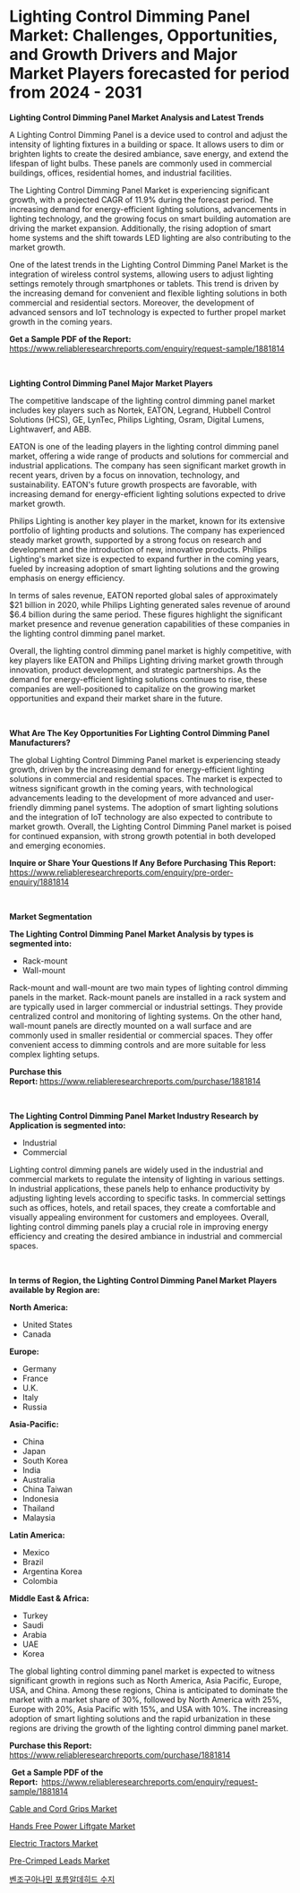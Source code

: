 <p><h1>Lighting Control Dimming Panel Market: Challenges, Opportunities, and Growth Drivers and Major Market Players forecasted for period from 2024 - 2031</h1></p><p><strong>Lighting Control Dimming Panel Market Analysis and Latest Trends</strong></p>
<p><p>A Lighting Control Dimming Panel is a device used to control and adjust the intensity of lighting fixtures in a building or space. It allows users to dim or brighten lights to create the desired ambiance, save energy, and extend the lifespan of light bulbs. These panels are commonly used in commercial buildings, offices, residential homes, and industrial facilities.</p><p>The Lighting Control Dimming Panel Market is experiencing significant growth, with a projected CAGR of 11.9% during the forecast period. The increasing demand for energy-efficient lighting solutions, advancements in lighting technology, and the growing focus on smart building automation are driving the market expansion. Additionally, the rising adoption of smart home systems and the shift towards LED lighting are also contributing to the market growth.</p><p>One of the latest trends in the Lighting Control Dimming Panel Market is the integration of wireless control systems, allowing users to adjust lighting settings remotely through smartphones or tablets. This trend is driven by the increasing demand for convenient and flexible lighting solutions in both commercial and residential sectors. Moreover, the development of advanced sensors and IoT technology is expected to further propel market growth in the coming years.</p></p>
<p><strong>Get a Sample PDF of the Report:&nbsp;</strong> <a href="https://www.reliableresearchreports.com/enquiry/request-sample/1881814">https://www.reliableresearchreports.com/enquiry/request-sample/1881814</a></p>
<p>&nbsp;</p>
<p><strong>Lighting Control Dimming Panel Major Market Players</strong></p>
<p><p>The competitive landscape of the lighting control dimming panel market includes key players such as Nortek, EATON, Legrand, Hubbell Control Solutions (HCS), GE, LynTec, Philips Lighting, Osram, Digital Lumens, Lightwaverf, and ABB. </p><p>EATON is one of the leading players in the lighting control dimming panel market, offering a wide range of products and solutions for commercial and industrial applications. The company has seen significant market growth in recent years, driven by a focus on innovation, technology, and sustainability. EATON's future growth prospects are favorable, with increasing demand for energy-efficient lighting solutions expected to drive market growth.</p><p>Philips Lighting is another key player in the market, known for its extensive portfolio of lighting products and solutions. The company has experienced steady market growth, supported by a strong focus on research and development and the introduction of new, innovative products. Philips Lighting's market size is expected to expand further in the coming years, fueled by increasing adoption of smart lighting solutions and the growing emphasis on energy efficiency.</p><p>In terms of sales revenue, EATON reported global sales of approximately $21 billion in 2020, while Philips Lighting generated sales revenue of around $6.4 billion during the same period. These figures highlight the significant market presence and revenue generation capabilities of these companies in the lighting control dimming panel market.</p><p>Overall, the lighting control dimming panel market is highly competitive, with key players like EATON and Philips Lighting driving market growth through innovation, product development, and strategic partnerships. As the demand for energy-efficient lighting solutions continues to rise, these companies are well-positioned to capitalize on the growing market opportunities and expand their market share in the future.</p></p>
<p>&nbsp;</p>
<p><strong>What Are The Key Opportunities For Lighting Control Dimming Panel Manufacturers?</strong></p>
<p><p>The global Lighting Control Dimming Panel market is experiencing steady growth, driven by the increasing demand for energy-efficient lighting solutions in commercial and residential spaces. The market is expected to witness significant growth in the coming years, with technological advancements leading to the development of more advanced and user-friendly dimming panel systems. The adoption of smart lighting solutions and the integration of IoT technology are also expected to contribute to market growth. Overall, the Lighting Control Dimming Panel market is poised for continued expansion, with strong growth potential in both developed and emerging economies.</p></p>
<p><strong>Inquire or Share Your Questions If Any Before Purchasing This Report:</strong> <a href="https://www.reliableresearchreports.com/enquiry/pre-order-enquiry/1881814">https://www.reliableresearchreports.com/enquiry/pre-order-enquiry/1881814</a></p>
<p>&nbsp;</p>
<p><strong>Market Segmentation</strong></p>
<p><strong>The Lighting Control Dimming Panel Market Analysis by types is segmented into:</strong></p>
<p><ul><li>Rack-mount</li><li>Wall-mount</li></ul></p>
<p><p>Rack-mount and wall-mount are two main types of lighting control dimming panels in the market. Rack-mount panels are installed in a rack system and are typically used in larger commercial or industrial settings. They provide centralized control and monitoring of lighting systems. On the other hand, wall-mount panels are directly mounted on a wall surface and are commonly used in smaller residential or commercial spaces. They offer convenient access to dimming controls and are more suitable for less complex lighting setups.</p></p>
<p><strong>Purchase this Report:&nbsp;</strong><a href="https://www.reliableresearchreports.com/purchase/1881814">https://www.reliableresearchreports.com/purchase/1881814</a></p>
<p>&nbsp;</p>
<p><strong>The Lighting Control Dimming Panel Market Industry Research by Application is segmented into:</strong></p>
<p><ul><li>Industrial</li><li>Commercial</li></ul></p>
<p><p>Lighting control dimming panels are widely used in the industrial and commercial markets to regulate the intensity of lighting in various settings. In industrial applications, these panels help to enhance productivity by adjusting lighting levels according to specific tasks. In commercial settings such as offices, hotels, and retail spaces, they create a comfortable and visually appealing environment for customers and employees. Overall, lighting control dimming panels play a crucial role in improving energy efficiency and creating the desired ambiance in industrial and commercial spaces.</p></p>
<p>&nbsp;</p>
<p><strong>In terms of Region, the Lighting Control Dimming Panel Market Players available by Region are:</strong></p>
<p>
    <p> <strong> North America: </strong>
        <ul>
            <li>United States</li>
            <li>Canada</li>
        </ul>
        </p> 
    <p> <strong> Europe: </strong>
        <ul>
            <li>Germany</li>
            <li>France</li>
            <li>U.K.</li>
            <li>Italy</li>
            <li>Russia</li>
        </ul>
        </p> 
    <p> <strong> Asia-Pacific: </strong>
        <ul>
            <li>China</li>
            <li>Japan</li>
            <li>South Korea</li>
            <li>India</li>
            <li>Australia</li>
            <li>China Taiwan</li>
            <li>Indonesia</li>
            <li>Thailand</li>
            <li>Malaysia</li>
        </ul>
        </p> 
    <p> <strong> Latin America: </strong>
        <ul>
            <li>Mexico</li>
            <li>Brazil</li>
            <li>Argentina Korea</li>
            <li>Colombia</li>
        </ul>
        </p> 
    <p> <strong> Middle East & Africa: </strong>
        <ul>
            <li>Turkey</li>
            <li>Saudi</li>
            <li>Arabia</li>
            <li>UAE</li>
            <li>Korea</li>
        </ul>
    </p>
    </p>
<p><p>The global lighting control dimming panel market is expected to witness significant growth in regions such as North America, Asia Pacific, Europe, USA, and China. Among these regions, China is anticipated to dominate the market with a market share of 30%, followed by North America with 25%, Europe with 20%, Asia Pacific with 15%, and USA with 10%. The increasing adoption of smart lighting solutions and the rapid urbanization in these regions are driving the growth of the lighting control dimming panel market.</p></p>
<p><strong>Purchase this Report: </strong><a href="https://www.reliableresearchreports.com/purchase/1881814">https://www.reliableresearchreports.com/purchase/1881814</a></p>
<p>&nbsp;<strong>Get a Sample PDF of the Report:&nbsp;&nbsp;</strong><a href="https://www.reliableresearchreports.com/enquiry/request-sample/1881814">https://www.reliableresearchreports.com/enquiry/request-sample/1881814</a></p>
<p><strong></strong></p>
<p><p><a href="https://github.com/yemakinde/Market-Research-Report-List-2/blob/main/cable-and-cord-grips-market.md">Cable and Cord Grips Market</a></p><p><a href="https://issuu.com/reportprime-2/docs/hands-free-power-liftgate-market-si_e32e2f78a12654">Hands Free Power Liftgate Market</a></p><p><a href="https://issuu.com/reportprime-2/docs/electric-tractors-market-size-2030.pptx">Electric Tractors Market</a></p><p><a href="https://github.com/jsmusil/Market-Research-Report-List-2/blob/main/pre-crimped-leads-market.md">Pre-Crimped Leads Market</a></p><p><a href="https://github.com/iansanftyord09878/Market-Research-Report-List-1/blob/main/712426212850.md">벤조구아나민 포름알데히드 수지</a></p></p>